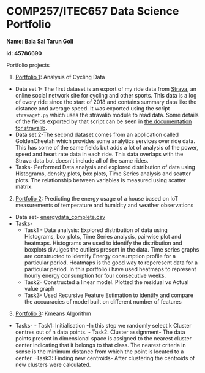 COMP257/ITEC657 Data Science Portfolio 
===

__Name: Bala Sai Tarun Goli__

__id: 45786690__

Portfolio projects

1. <u>Portfolio 1</u>: Analysis of Cycling Data
 - Data set 1- The first dataset is an export of my ride data from [Strava](https://strava.com/), an online social 
network site for cycling and other sports.  This data is a log of every ride since the start of 2018
and contains summary data like the distance and average speed.  It was exported using 
the script `stravaget.py` which uses the stravalib module to read data. Some details of
the fields exported by that script can be seen in [the documentation for stravalib](https://pythonhosted.org/stravalib/api.html#stravalib.model.Activity).
- Data set 2-The second dataset comes from an application called GoldenCheetah which provides some analytics services over ride data. This has some of the same fields but adds a lot of analysis of the power, speed and heart rate data in each ride. This data overlaps with the Strava data but doesn't include all of the same rides.
- Tasks- Performed Data analysis and explored distribution of data using Histograms, density plots, box plots, Time Series analysis and scatter plots. The relationship between variables is measured using scatter matrix.

2. <u>Portfolio 2</u>: Predicting the energy usage of a house based on IoT measurements of temperature and humidity and weather observations
- Data set- [energydata_complete.csv](https://github.com/LuisM78/Appliances-energy-prediction-data)
-  Tasks-
     - Task1 - Data analysis: Explored distribution of data using Histograms, box plots, Time Series analysis, pairwise plot and heatmaps.  Histograms are used to identify the distribution and boxplots divulges the outliers present in the data. Time series graphs are constructed to identify Energy consumption profile for a particular period. Heatmaps is the good way to reperesent data for a particular period. In this portfolio i have used heatmaps to represent hourly energy consumption for four consecutive weeks.
     - Task2- Constructed a linear model. Plotted the residual vs Actual value graph 
     - Task3- Used Recursive Feature Estimation to identify and compare the accuaracies of model built on different number of features
   
3. <u>Portfolio 3</u>: Kmeans Algorithm
- Tasks- 
      - Task1: Initialisation -In this step we randomly select k Cluster centres out of n data points.
      - Task2: Cluster assignment- The data points present in dimensional space is assigned to the nearest cluster center indicating that it belongs to that class. The nearest criteria in sense is the minimum distance from which the point is located to a center.
      -Task3: Finding new centroids- After clustering the centroids of new clusters were calculated.
